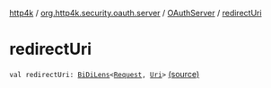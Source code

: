 [http4k](../../index.md) / [org.http4k.security.oauth.server](../index.md) / [OAuthServer](index.md) / [redirectUri](./redirect-uri.md)

# redirectUri

`val redirectUri: `[`BiDiLens`](../../org.http4k.lens/-bi-di-lens/index.md)`<`[`Request`](../../org.http4k.core/-request/index.md)`, `[`Uri`](../../org.http4k.core/-uri/index.md)`>` [(source)](https://github.com/http4k/http4k/blob/master/http4k-security-oauth/src/main/kotlin/org/http4k/security/oauth/server/OAuthServer.kt#L40)